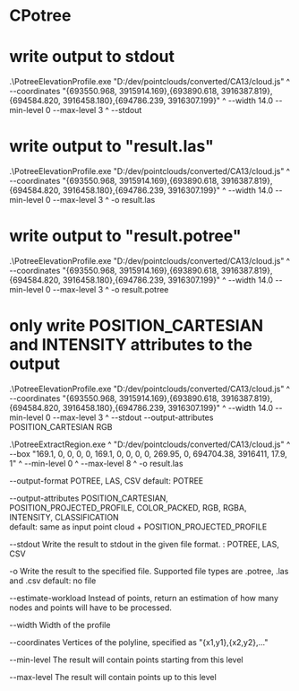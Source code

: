 # CPotree
 
# write output to stdout
.\PotreeElevationProfile.exe "D:/dev/pointclouds/converted/CA13/cloud.js" ^
 --coordinates "{693550.968, 3915914.169},{693890.618, 3916387.819},{694584.820, 3916458.180},{694786.239, 3916307.199}" ^
 --width 14.0 --min-level 0 --max-level 3 ^
 --stdout  
 
# write output to "result.las"
.\PotreeElevationProfile.exe "D:/dev/pointclouds/converted/CA13/cloud.js" ^
 --coordinates "{693550.968, 3915914.169},{693890.618, 3916387.819},{694584.820, 3916458.180},{694786.239, 3916307.199}" ^
 --width 14.0 --min-level 0 --max-level 3 ^
 -o result.las
 
# write output to "result.potree"
.\PotreeElevationProfile.exe "D:/dev/pointclouds/converted/CA13/cloud.js" ^
 --coordinates "{693550.968, 3915914.169},{693890.618, 3916387.819},{694584.820, 3916458.180},{694786.239, 3916307.199}" ^
 --width 14.0 --min-level 0 --max-level 3 ^
 -o result.potree
 
# only write POSITION_CARTESIAN and INTENSITY attributes to the output
.\PotreeElevationProfile.exe "D:/dev/pointclouds/converted/CA13/cloud.js" ^
 --coordinates "{693550.968, 3915914.169},{693890.618, 3916387.819},{694584.820, 3916458.180},{694786.239, 3916307.199}" ^
 --width 14.0 --min-level 0 --max-level 3 ^
 --stdout --output-attributes POSITION_CARTESIAN RGB

 

.\PotreeExtractRegion.exe ^
 "D:/dev/pointclouds/converted/CA13/cloud.js" ^
 --box "169.1, 0, 0, 0, 0, 169.1, 0, 0, 0, 0, 269.95, 0, 694704.38, 3916411, 17.9, 1" ^
 --min-level 0 ^
 --max-level 8 ^
 -o result.las
 
 
--output-format			POTREE, LAS, CSV
						default: POTREE
	
--output-attributes		POSITION_CARTESIAN, POSITION_PROJECTED_PROFILE, COLOR_PACKED, RGB, RGBA, INTENSITY, CLASSIFICATION		
						default: same as input point cloud + POSITION_PROJECTED_PROFILE
						
--stdout <format>		Write the result to stdout in the given file format.
						<format>: POTREE, LAS, CSV
	
-o <file>				Write the result to the specified file. Supported file types are .potree, .las and .csv
						default: no file
					
--estimate-workload		Instead of points, return an estimation of how many nodes and points will have to be processed.

--width					Width of the profile

--coordinates			Vertices of the polyline, specified as "{x1,y1},{x2,y2},..."

--min-level				The result will contain points starting from this level 

--max-level				The result will contain points up to this level










 

